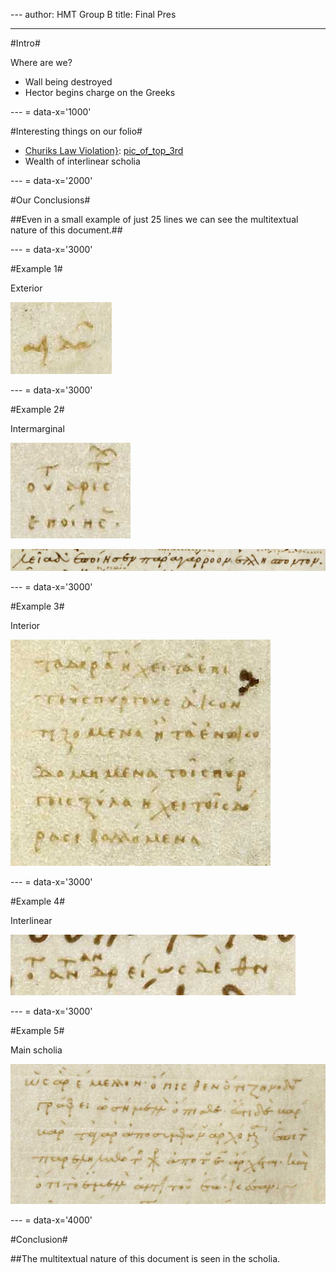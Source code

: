 --- author: HMT Group B title: Final Pres

---

#Intro#

Where are we?

- Wall being destroyed
- Hector begins charge on the Greeks

--- = data-x='1000'

#Interesting things on our folio#

- [Churiks Law Violation}](): [pic_of_top_3rd]
- Wealth of interlinear scholia

[pic_of_top_3rd]: images/img14.jpg

--- = data-x='2000'

#Our Conclusions#

##Even in a small example of just 25 lines we can see the multitextual nature of this document.##

--- = data-x='3000'

#Example 1#

Exterior

![Difference in spelling][exterior_img]

[exterior_img]: images/img8.jpg

--- = data-x='3000'

#Example 2#

Intermarginal

![Affirmation of text][intermarginal_img]

![Text][line_of_text_img]

[intermarginal_img]: images/img11.jpg

[line_of_text_img]: images/img12.jpg

--- = data-x='3000'

#Example 3#

Interior

![Interpretation of text][interior_img]

[interior_img]: images/img9.jpg

--- = data-x='3000'

#Example 4#

Interlinear

![Specialized gloss][interlinear_img]

[interlinear_img]: images/img10.jpg

--- = data-x='3000'

#Example 5#

Main scholia

![Alternate Text][main_img]

[main_img]: images/img13.jpg

--- = data-x='4000'

#Conclusion#

##The multitextual nature of this document is seen in the scholia.


